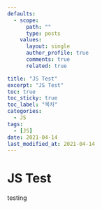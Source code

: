 ```yaml
---
defaults:
  - scope:
      path: ""
      type: posts
    values:
      layout: single
      author_profile: true
      comments: true
      related: true

title: "JS Test"
excerpt: "JS Test"
toc: true
toc_sticky: true
toc_label: "목차"
categories:
  - JS
tags:
  - [JS]
date: 2021-04-14
last_modified_at: 2021-04-14
---
```

# JS Test

testing

```cpp
```